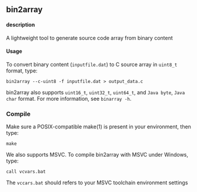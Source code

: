 
bin2array
----
#### description
A lightweight tool to generate source code array from binary content

#### Usage
To convert binary content (```inputfile.dat```) to C source array in ```uint8_t``` format, type:
```
bin2array --c-uint8 -f inputfile.dat > output_data.c
```
bin2array also supports ```uint16_t```, ```uint32_t```, ```uint64_t```, and ```Java byte```, ```Java char``` format. For more information, see ```binarray -h```.

### Compile
Make sure a POSIX-compatible make(1) is present in your environment, then type:
```
make
```

We also supports MSVC. To compile bin2array with MSVC under Windows, type:

```
call vcvars.bat
```

The ```vccars.bat``` should refers to your MSVC toolchain environment settings

